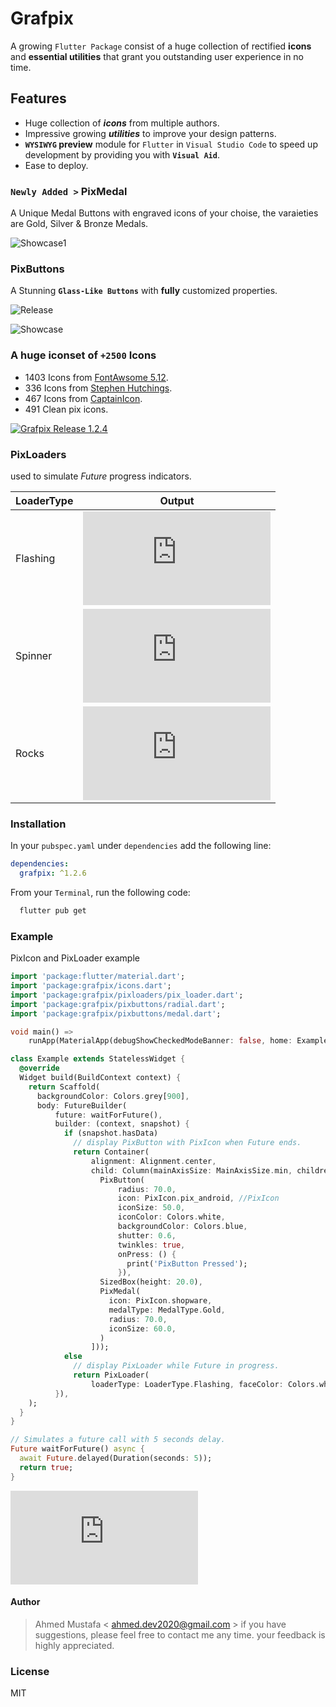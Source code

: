 # Grafpix

A growing `Flutter Package` consist of a huge collection of rectified **icons** and **essential utilities** that grant you outstanding user experience in no time.

## Features

- Huge collection of ***icons*** from multiple authors.
- Impressive growing ***utilities*** to improve your design patterns.
- **`WYSIWYG` preview** module for `Flutter` in `Visual Studio Code` to speed up development by providing you with **`Visual Aid`**.
- Ease to deploy.

### `Newly Added >` PixMedal

A Unique Medal Buttons with engraved icons of your choise, the varaieties are Gold, Silver & Bronze Medals.

![Showcase1](https://grafpix.com/release/1.2.6/showcase.jpg)

### PixButtons

A Stunning **`Glass-Like Buttons`** with **fully** customized properties.

![Release](https://grafpix.com/release/1.2.4/showcase.jpg)

![Showcase](https://grafpix.com/release/1.2.4/release.jpg)

### A huge iconset of `+2500` Icons

- 1403 Icons from [FontAwsome 5.12](https://fontawesome.com/).
- 336 Icons from [Stephen Hutchings](https://www.s-ings.com/).
- 467 Icons from [CaptainIcon](https://mariodelvalle.github.io/CaptainIconWeb/).
- 491 Clean pix icons.

[![Grafpix Release 1.2.4](https://grafpix.com/release/1.2.4/youtube2.jpg)](https://www.youtube.com/watch?v=JGzcL0ahyHo)

### PixLoaders

used to simulate *Future* progress indicators.

| LoaderType |                               Output                                |
| ---------- | ------------------------------------------------------------------- |
| Flashing   | ![Flashing](https://grafpix.com/api/pixloaders.php?loader=flashing) |
| Spinner    | ![Spinner](https://grafpix.com/api/pixloaders.php?loader=spinner)   |
| Rocks      | ![Rocks](https://grafpix.com/api/pixloaders.php?loader=rocks)       |

### Installation

In your `pubspec.yaml` under `dependencies` add the following line:

```yaml
dependencies:
  grafpix: ^1.2.6
```

From your `Terminal`, run the following code:

```sh
  flutter pub get
```

### Example

PixIcon and PixLoader example

```dart
import 'package:flutter/material.dart';
import 'package:grafpix/icons.dart';
import 'package:grafpix/pixloaders/pix_loader.dart';
import 'package:grafpix/pixbuttons/radial.dart';
import 'package:grafpix/pixbuttons/medal.dart';

void main() =>
    runApp(MaterialApp(debugShowCheckedModeBanner: false, home: Example()));

class Example extends StatelessWidget {
  @override
  Widget build(BuildContext context) {
    return Scaffold(
      backgroundColor: Colors.grey[900],
      body: FutureBuilder(
          future: waitForFuture(),
          builder: (context, snapshot) {
            if (snapshot.hasData)
              // display PixButton with PixIcon when Future ends.
              return Container(
                  alignment: Alignment.center,
                  child: Column(mainAxisSize: MainAxisSize.min, children: [
                    PixButton(
                        radius: 70.0,
                        icon: PixIcon.pix_android, //PixIcon
                        iconSize: 50.0,
                        iconColor: Colors.white,
                        backgroundColor: Colors.blue,
                        shutter: 0.6,
                        twinkles: true,
                        onPress: () {
                          print('PixButton Pressed');
                        }),
                    SizedBox(height: 20.0),
                    PixMedal(
                      icon: PixIcon.shopware,
                      medalType: MedalType.Gold,
                      radius: 70.0,
                      iconSize: 60.0,
                    )
                  ]));
            else
              // display PixLoader while Future in progress.
              return PixLoader(
                  loaderType: LoaderType.Flashing, faceColor: Colors.white70);
          }),
    );
  }
}

// Simulates a future call with 5 seconds delay.
Future waitForFuture() async {
  await Future.delayed(Duration(seconds: 5));
  return true;
}
```

[![GRAFPIX](https://grafpix.com/api/readme.php?rm=logo)](http://grafpix.com)

#### Author

> Ahmed Mustafa < ahmed.dev2020@gmail.com >
> if you have suggestions, please feel free to contact me any time.
> your feedback is highly appreciated.

### License

MIT
